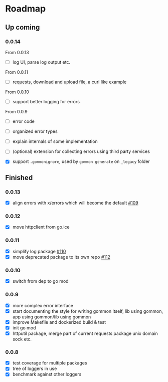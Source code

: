 # Roadmap

## Up coming

### 0.0.14

From 0.0.13

- [ ] log UI, parse log output etc.

From 0.0.11

- [ ] requests, download and upload file, a curl like example

From 0.0.10

- [ ] support better logging for errors

From 0.0.9

- [ ] error code
- [ ] organized error types
- [ ] explain internals of some implementation
- [ ] (optional) extension for collecting errors using third party services

- [x] support `.gommonignore`, used by `gommon generate` on `_legacy` folder

## Finished

### 0.0.13

- [x] align errors with x/errors which will become the default [#109](https://github.com/dyweb/gommon/issues/109)

### 0.0.12

- [x] move httpclient from go.ice

### 0.0.11

- [x] simplify log package [#110](https://github.com/dyweb/gommon/issues/110)
- [x] move deprecated package to its own repo [#112](https://github.com/dyweb/gommon/issues/112)

### 0.0.10

- [x] switch from dep to go mod

### 0.0.9

- [x] more complex error interface
- [x] start documenting the style for writing gommon itself, lib using gommon, app using gommon/lib using gommon
- [x] improve Makefile and dockerized build & test
- [x] init go mod
- [x] httputil package, merge part of current requests package unix domain sock etc.

### 0.0.8

- [x] test coverage for multiple packages
- [x] tree of loggers in use
- [x] benchmark against other loggers
